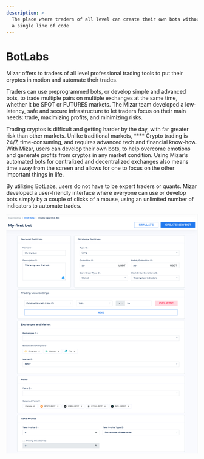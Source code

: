 ```yaml
---
description: >-
  The place where traders of all level can create their own bots without writing
  a single line of code
---
```


# BotLabs

Mizar offers to traders of all level professional trading tools to put their cryptos in motion and automate their trades.&#x20;

Traders can use preprogrammed bots, or develop simple and advanced bots, to trade multiple pairs on multiple exchanges at the same time, whether it be SPOT or FUTURES markets. The Mizar team developed a low-latency, safe and secure infrastructure to let traders focus on their main needs: trade, maximizing profits, and minimizing risks.&#x20;

Trading cryptos is difficult and getting harder by the day, with far greater risk than other markets. Unlike traditional markets, **** Crypto trading is 24/7, time-consuming, and requires advanced tech and financial know-how. With Mizar, users can develop their own bots, to help overcome emotions and generate profits from cryptos in any market condition. Using Mizar’s automated bots for centralized and decentralized exchanges also means time away from the screen and allows for one to focus on the other important things in life.

By utilizing BotLabs, users do not have to be expert traders or quants. Mizar developed a user-friendly interface where everyone can use or develop bots simply by a couple of clicks of a mouse, using an unlimited number of indicators to automate trades.

![](../../.gitbook/assets/screenshot-2021-09-16-at-08.49.30.png)

